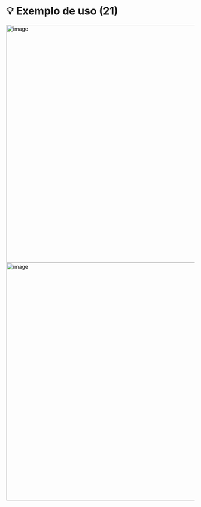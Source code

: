 # 💡 Exemplo de uso (21)

<img width="1360" height="636" alt="image" src="https://github.com/user-attachments/assets/ea23465d-e6eb-4d42-8312-85ac3c2c4842" />

<img width="1359" height="636" alt="image" src="https://github.com/user-attachments/assets/87ad1802-d23d-4db6-b901-593297e2e53e" />
